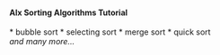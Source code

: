 <h4>Alx Sorting Algorithms Tutorial</h4>
<div>
* bubble sort
* selecting sort
* merge sort
* quick sort <br>
<i>and many more...</i>
</div>